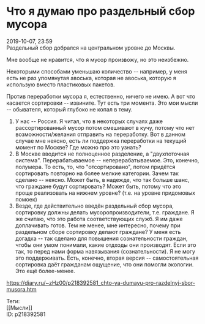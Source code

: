 Что я думаю про раздельный сбор мусора
=======================================

   
 2019-10-07, 23:59   
  Раздельный сбор добрался на центральном уровне до Москвы.   
   
 Мне вообще не нравится, что я мусор произвожу, но это неизбежно.   
   
 Некоторыми способами уменьшаю количество -- например, у меня есть не раз упомянутая авоська, которая не авоська, которую я использую вместо пластиковых пакетов.   
   
 Против переработки мусора я, естественно, ничего не имею. А вот что касается сортировки -- извините. Тут есть три момента. Это мои мысли -- обывателя, который глубоко не копал в тему.   
   
 1. У нас -- Россия. Я читал, что в некоторых случаях даже рассортированный мусор потом смешивают в кучу, потому что нет возможности/желания отправить на переработку. Вот в данном случае мне неясно, есть ли поддержка переработки на текущий момент по Москве? Где можно про это узнать?   
 2. В Москве вводится не полноценное разделение, а "двухпоточная система". Перерабатываемое -- неперерабатываемое. Это, конечно, полумера. То есть, то, что "отсортировано", потом придётся сортировать повторно на более мелкие категории. Зачем так сделано -- неясно. Может быть, в надежде, что так больше шанс, что граждане будут сортировать? Может быть, потому что это проще реализовать на нижнем уровне? (т.е. на уровне придомовых помоек)   
 3. Везде, где действительно введён раздельный сбор мусора, сортировку должны делать мусоропроизводители, т.е. граждане. Я же считаю, что это работа соответствующих служб. Я им даже доплачивать готов. Тем не менее, мне интересно, почему при раздельном сборе сортировку делают граждане? У меня есть догадка -- так сделано для повышения сознательности граждан, чтобы они умом понимали, какие отдходы они производят. Если это так, то перед нами форма навязывания (сознательности). Я не могу это поддерживать. Есть, конечно, вторая версия -- самостоятельная сортировка даёт гражданам ощущение, что они помогли экологии. Это ещё более-менее.   
    
 <https://diary.ru/~zHz00/p218392581_chto-ya-dumayu-pro-razdelnyj-sbor-musora.htm>   
   
 Теги:   
 [[Мысли]]   
 ID: p218392581